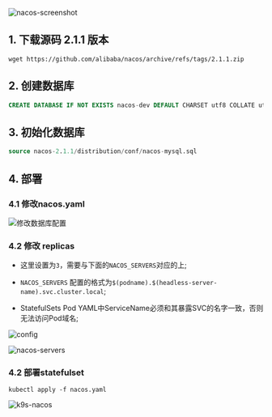 ![nacos-screenshot](https://raw.githubusercontent.com/liuweicode/deploy-nacos-cluster-on-kubernetes/main/img/nacos/nacos-screenshot.png)

## 1. 下载源码 2.1.1 版本

```shell
wget https://github.com/alibaba/nacos/archive/refs/tags/2.1.1.zip
```

## 2. 创建数据库

```sql
CREATE DATABASE IF NOT EXISTS nacos-dev DEFAULT CHARSET utf8 COLLATE utf8_general_ci;
```

## 3. 初始化数据库

```sql
source nacos-2.1.1/distribution/conf/nacos-mysql.sql
```

## 4. 部署

### 4.1 修改nacos.yaml

![修改数据库配置](https://raw.githubusercontent.com/liuweicode/deploy-nacos-cluster-on-kubernetes/main/img/nacos/db-config.png) 


### 4.2 修改 replicas

- 这里设置为`3`，需要与下面的`NACOS_SERVERS`对应的上;

- `NACOS_SERVERS` 配置的格式为`$(podname).$(headless-server-name).svc.cluster.local`;

- StatefulSets Pod YAML中ServiceName必须和其暴露SVC的名字一致，否则无法访问Pod域名;

![config](https://raw.githubusercontent.com/liuweicode/deploy-nacos-cluster-on-kubernetes/main/img/nacos/config.png)

![nacos-servers](https://raw.githubusercontent.com/liuweicode/deploy-nacos-cluster-on-kubernetes/main/img/nacos/nacos-servers.png)

### 4.2 部署statefulset

```shell
kubectl apply -f nacos.yaml
```

![k9s-nacos](https://raw.githubusercontent.com/liuweicode/deploy-nacos-cluster-on-kubernetes/main/img/nacos/k9s-nacos.png)

